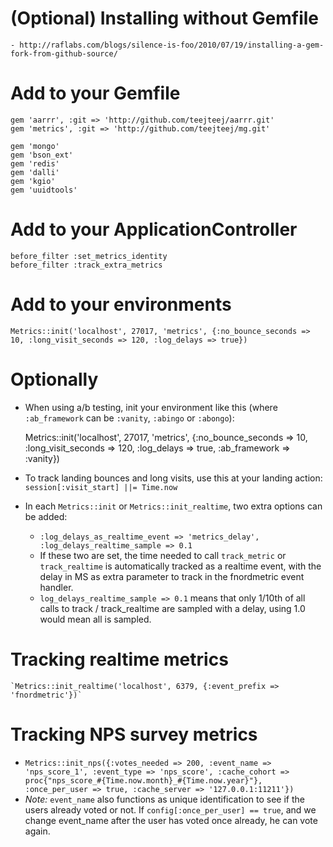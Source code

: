 # (Optional) Installing without Gemfile
	- http://raflabs.com/blogs/silence-is-foo/2010/07/19/installing-a-gem-fork-from-github-source/

# Add to your Gemfile

	gem 'aarrr', :git => 'http://github.com/teejteej/aarrr.git'
	gem 'metrics', :git => 'http://github.com/teejteej/mg.git'

	gem 'mongo'
	gem 'bson_ext'
	gem 'redis'
	gem 'dalli'
	gem 'kgio'
	gem 'uuidtools'

# Add to your ApplicationController

	before_filter :set_metrics_identity
	before_filter :track_extra_metrics

# Add to your environments

	Metrics::init('localhost', 27017, 'metrics', {:no_bounce_seconds => 10, :long_visit_seconds => 120, :log_delays => true})

# Optionally

- When using a/b testing, init your environment like this (where `:ab_framework` can be `:vanity`, `:abingo` or `:abongo`):

	Metrics::init('localhost', 27017, 'metrics', {:no_bounce_seconds => 10, :long_visit_seconds => 120, :log_delays => true, :ab_framework => :vanity})

- To track landing bounces and long visits, use this at your landing action: `session[:visit_start] ||= Time.now`

- In each `Metrics::init` or `Metrics::init_realtime`, two extra options can be added:
	- `:log_delays_as_realtime_event => 'metrics_delay', :log_delays_realtime_sample => 0.1`
	- If these two are set, the time needed to call `track_metric` or `track_realtime` is automatically tracked as a realtime event, with the delay in MS as extra parameter to track in the fnordmetric event handler.
	- `log_delays_realtime_sample => 0.1` means that only 1/10th of all calls to track / track_realtime are sampled with a delay, using 1.0 would mean all is sampled.

# Tracking realtime metrics

	`Metrics::init_realtime('localhost', 6379, {:event_prefix => 'fnordmetric'})`

# Tracking NPS survey metrics

- `Metrics::init_nps({:votes_needed => 200, :event_name => 'nps_score_1', :event_type => 'nps_score', :cache_cohort => proc{"nps_score_#{Time.now.month}_#{Time.now.year}"}, :once_per_user => true, :cache_server => '127.0.0.1:11211'})`
- _Note:_ `event_name` also functions as unique identification to see if the users already voted or not. If `config[:once_per_user] == true`, and we change event_name after the user has voted once already, he can vote again.
